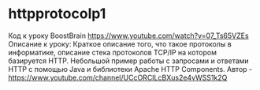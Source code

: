 # httpprotocolp1
Код к уроку BoostBrain   https://www.youtube.com/watch?v=07_Ts65VZEs 
Описание к уроку:
Краткое описание того, что такое протоколы в информатике, описание стека протоколов TCP/IP на котором базируется HTTP.
Небольшой пример работы с запросами и ответами HTTP с помощью Java и библиотеки Apache HTTP Components.
Автор - https://www.youtube.com/channel/UCcORCILcBXus2e4vWSS1k2Q  
